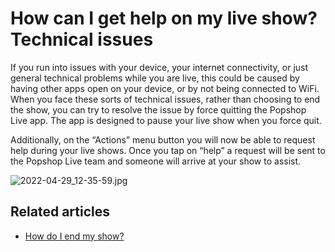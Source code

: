 # How can I get help on my live show? Technical issues

If you run into issues with your device, your internet connectivity, or just general technical problems while you are live, this could be caused by having other apps open on your device, or by not being connected to WiFi. When you face these sorts of technical issues, rather than choosing to end the show, you can try to resolve the issue by force quitting the Popshop Live app. The app is designed to pause your live show when you force quit.

Additionally, on the “Actions” menu button you will now be able to request help during your live shows. Once you tap on “help” a request will be sent to the Popshop Live team and someone will arrive at your show to assist.&#x20;

![2022-04-29\_12-35-59.jpg](https://help.popshop.live/hc/article\_attachments/4759446018319/2022-04-29\_12-35-59.jpg)

## Related articles

* [How do I end my show?](https://jamble.gitbook.io/popshop-live/going-live/how-do-i-end-my-show)
